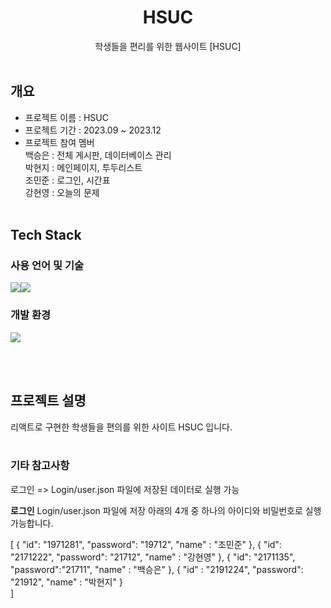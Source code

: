 <div align = center>
  
# HSUC
학생들을 편리를 위한 웹사이트 [HSUC] <br><br>
</div>


## 개요
- 프로젝트 이름 : HSUC
- 프로젝트 기간 : 2023.09 ~ 2023.12
- 프로젝트 참여 멤버<br>
  백승은 : 전체 게시판, 데이터베이스 관리<br>
  박현지 : 메인페이지, 투두리스트<br>
  조민준 : 로그인, 시간표<br>
  강현영 : 오늘의 문제
<br><br>

## Tech Stack

### 사용 언어 및 기술
<img src="https://img.shields.io/badge/react-61DAFB?style=for-the-badge&logo=react&logoColor=white"><img src="https://img.shields.io/badge/firebase-FFCA28?style=for-the-badge&logo=firebase&logoColor=black">

### 개발 환경
<img src="https://img.shields.io/badge/visualstudiocode-007ACC?style=for-the-badge&logo=visualstudiocode&logoColor=white">

<br><br>


## 프로젝트 설명
리액트로 구현한 학생들을 편의를 위한 사이트 HSUC 입니다.
<br><br>

### 기타 참고사항
로그인 => Login/user.json 파일에 저장된 데이터로 실행 가능

****로그인****
Login/user.json 파일에 저장
아래의 4개 중 하나의 아이디와 비밀번호로 실행 가능합니다.

[
    {
      "id": "1971281",
      "password": "19712",
      "name" : "조민준"
    },
    {
      "id": "2171222",
      "password": "21712",
      "name" : "강현영"
    },
    {
      "id": "2171135",
      "password":"21711",
      "name" : "백승은"
    },
    {
      "id" : "2191224",
      "password": "21912",
      "name" : "박현지"
    }  
  ]
